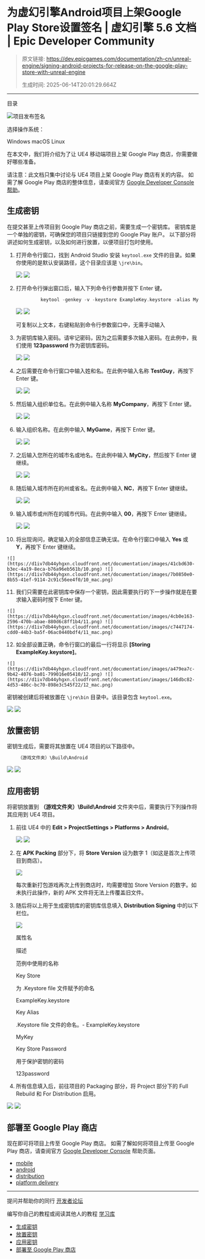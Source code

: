 # 为虚幻引擎Android项目上架Google Play Store设置签名 | 虚幻引擎 5.6 文档 | Epic Developer Community

> 原文链接: https://dev.epicgames.com/documentation/zh-cn/unreal-engine/signing-android-projects-for-release-on-the-google-play-store-with-unreal-engine
> 
> 生成时间: 2025-06-14T20:01:29.664Z

---

目录

![项目发布签名](https://dev.epicgames.com/community/api/documentation/image/d842d746-4595-44ef-8b10-a461fc764c2d?resizing_type=fill&width=1920&height=335)

选择操作系统：

Windows macOS Linux

在本文中，我们将介绍为了让 UE4 移动端项目上架 Google Play 商店，你需要做好哪些准备。

请注意：此文档只集中讨论与 UE4 项目上架 Google Play 商店有关的内容。 如需了解 Google Play 商店的整体信息，请查阅官方 [Google Developer Console 帮助](https://support.google.com/googleplay/android-developer#topic=3450986)。

## 生成密钥

在提交甚至上传项目到 Google Play 商店之前，需要生成一个密钥库。 密钥库是一个单独的密钥，可确保您的项目只链接到您的 Google Play 账户。 以下部分将讲述如何生成密钥，以及如何进行放置，以便项目打包时使用。

1.  打开命令行窗口，找到 Android Studio 安装 `keytool.exe` 文件的目录。如果你使用的是默认安装路径，这个目录应该是 `\jre\bin`。
    
    ![](https://d1iv7db44yhgxn.cloudfront.net/documentation/images/631b5c32-3e10-4198-8878-455116eefa47/01.png) ![](https://d1iv7db44yhgxn.cloudfront.net/documentation/images/3dc7cafd-b552-4f60-9931-a7d7cf0ffe81/01_mac.png)
2.  打开命令行弹出窗口后，输入下列命令行参数并按下 Enter 键。
    
    ```cpp
             keytool -genkey -v -keystore ExampleKey.keystore -alias MyKey -keyalg RSA -keysize 2048 -validity 10000
    ```
    
    ![](https://d1iv7db44yhgxn.cloudfront.net/documentation/images/f39b9498-f621-4d23-9e0f-f510f2700146/02.png) ![](https://d1iv7db44yhgxn.cloudfront.net/documentation/images/e1ed1bf4-e9d8-4fb7-905a-69d3c18267ba/02_mac.png)
    
    可复制以上文本，右键粘贴到命令行参数窗口中，无需手动输入
    
3.  为密钥库输入密码。请牢记密码，因为之后需要多次输入密码。在此例中，我们使用 **123password** 作为密钥库密码。
    
    ![](https://d1iv7db44yhgxn.cloudfront.net/documentation/images/ddcf55d4-f460-41ed-b8be-c7f05b96d6e4/03.png) ![](https://d1iv7db44yhgxn.cloudfront.net/documentation/images/b710b014-208e-4bad-9264-bd23355db433/03_mac.png)
4.  之后需要在命令行窗口中输入姓和名。在此例中输入名称 **TestGuy**，再按下 Enter 键。
    
    ![](https://d1iv7db44yhgxn.cloudfront.net/documentation/images/6efaa9f3-5253-44db-a508-2359d3e88373/04.png) ![](https://d1iv7db44yhgxn.cloudfront.net/documentation/images/57ff4a55-dfaa-424c-aecf-0cc4d59e740b/04_mac.png)
5.  然后输入组织单位名。在此例中输入名称 **MyCompany**，再按下 Enter 键。
    
    ![](https://d1iv7db44yhgxn.cloudfront.net/documentation/images/b9ab4290-9f61-4c98-b6cb-afe24c18d468/05.png) ![](https://d1iv7db44yhgxn.cloudfront.net/documentation/images/5f8735ff-0b79-4e89-bb7d-1ab28c506713/05_mac.png)
6.  输入组织名称。在此例中输入 **MyGame**，再按下 Enter 键。
    
    ![](https://d1iv7db44yhgxn.cloudfront.net/documentation/images/57941a63-b04c-49ab-a14a-cce2e6d79de3/06.png) ![](https://d1iv7db44yhgxn.cloudfront.net/documentation/images/94399e5f-80b7-47a9-bb75-8795cb6211f2/06_mac.png)
7.  之后输入您所在的城市名或地名。在此例中输入 **MyCity**，然后按下 Enter 键继续。
    
    ![](https://d1iv7db44yhgxn.cloudfront.net/documentation/images/1767697e-87e9-43cf-b842-df56a44c3bb7/07.png) ![](https://d1iv7db44yhgxn.cloudfront.net/documentation/images/6a31bb2b-d043-4e87-9a12-89181a63cbfc/07_mac.png)
8.  随后输入城市所在的州或省名。在此例中输入 **NC**，再按下 Enter 键继续。
    
    ![](https://d1iv7db44yhgxn.cloudfront.net/documentation/images/750fa4bc-970d-48be-8191-223f2f8334c7/08.png) ![](https://d1iv7db44yhgxn.cloudfront.net/documentation/images/2b22de72-7300-4eb9-8741-35bf38aa8664/08_mac.png)
9.  输入城市或州所在的城市代码。在此例中输入 **00**，再按下 Enter 键继续。
    
    ![](https://d1iv7db44yhgxn.cloudfront.net/documentation/images/0a8faa89-e84b-445f-8c2d-296f8ec0af6c/09.png) ![](https://d1iv7db44yhgxn.cloudfront.net/documentation/images/28a31928-f937-4cec-9c2f-c2a979df6fc8/09_mac.png)
10.  将出现询问，确定输入的全部信息正确无误。在命令行窗口中输入 **Yes** 或 **Y**，再按下 Enter 键继续。
    
    ![](https://d1iv7db44yhgxn.cloudfront.net/documentation/images/41cbd630-b3ec-4a19-8eca-b76a96eb561b/10.png) ![](https://d1iv7db44yhgxn.cloudfront.net/documentation/images/7b0850e0-8b55-41ef-9114-2c91c56ee4f0/10_mac.png)
11.  我们只需要在此密钥库中保存一个密钥，因此需要执行的下一步操作就是在要求输入密码时按下 Enter 键。
    
    ![](https://d1iv7db44yhgxn.cloudfront.net/documentation/images/4cb0e163-2596-470b-abae-880d6c8ff1b4/11.png) ![](https://d1iv7db44yhgxn.cloudfront.net/documentation/images/c7447174-cdd0-44b3-ba5f-06ac0440bdf4/11_mac.png)
12.  如全部设置正确，命令行窗口的最后一行将显示 **\[Storing ExampleKey.keystore\]**。
    
    ![](https://d1iv7db44yhgxn.cloudfront.net/documentation/images/a479ea7c-9b42-4076-ba01-799016e05410/12.png) ![](https://d1iv7db44yhgxn.cloudfront.net/documentation/images/146dbc82-4d53-486c-bc70-898e3c545f22/12_mac.png)

密钥被创建后将被放置在 `\jre\bin` 目录中。该目录包含 `keytool.exe`。

![](https://d1iv7db44yhgxn.cloudfront.net/documentation/images/1689a7cd-31fc-4ae9-873d-6405aedf5825/keystore_location.png) ![](https://d1iv7db44yhgxn.cloudfront.net/documentation/images/83f5e7a2-9175-4e06-8daa-48a6db244b34/keystore_location_mac.png)

## 放置密钥

密钥生成后，需要将其放置在 UE4 项目的以下路径中。

```cpp
	（游戏文件夹）\Build\Android
```

![](https://d1iv7db44yhgxn.cloudfront.net/documentation/images/4b539a5f-63e8-4ebc-9507-64ba6ddfdc3a/keystore_build_location.png) ![](https://d1iv7db44yhgxn.cloudfront.net/documentation/images/c866a20c-26be-456d-bffb-4ac4a6ca2172/keystore_build_location_mac.png)

## 应用密钥

将密钥放置到 **（游戏文件夹）\\Build\\Android** 文件夹中后，需要执行下列操作将其应用到 UE4 项目。

1.  前往 UE4 中的 **Edit > ProjectSettings > Platforms > Android**。
    
    ![](https://d1iv7db44yhgxn.cloudfront.net/documentation/images/f36e0657-4403-499f-9218-1d65d9f955b4/android_signing_section.png) ![](https://d1iv7db44yhgxn.cloudfront.net/documentation/images/324c5cf9-d1a5-4cd2-b352-2cd9ac6ae58f/android_signing_section_mac.png)
2.  在 **APK Packing** 部分下，将 **Store Version** 设为数字 1（如这是首次上传项目到商店）。
    
    ![](https://d1iv7db44yhgxn.cloudfront.net/documentation/images/cbcfdf0f-bf1c-43f8-a560-72e771214d34/apkpackaging_store_number.png)
    
    每次重新打包游戏再次上传到商店时，均需要增加 Store Version 的数字。如未执行此操作，新的 APK 文件将无法上传覆盖旧文件。
    
3.  随后将以上用于生成密钥库的密钥库信息填入 **Distribution Signing** 中的以下栏位。
    
    ![](https://d1iv7db44yhgxn.cloudfront.net/documentation/images/78c605a6-bfab-4755-a9ef-0f06230eff2b/ue4_keystore_input.png)
    
    属性名
    
    描述
    
    范例中使用的名称
    
    Key Store
    
    为 .Keystore file 文件赋予的命名
    
    ExampleKey.keystore
    
    Key Alias
    
    .Keystore file 文件的命名。- ExampleKey.keystore
    
    MyKey
    
    Key Store Password
    
    用于保护密钥的密码
    
    123password
    
4.  所有信息填入后，前往项目的 Packaging 部分，将 Project 部分下的 Full Rebuild 和 For Distribution 启用。
    

![](https://d1iv7db44yhgxn.cloudfront.net/documentation/images/17f50574-ef59-46f6-88c1-f74a9c2a1055/ue4_shipping_settings.png) ![](https://d1iv7db44yhgxn.cloudfront.net/documentation/images/37ece400-598b-4bae-a65e-fa6edac68443/ue4_shipping_settings_mac.png)

## 部署至 Google Play 商店

现在即可将项目上传至 Google Play 商店。 如需了解如何将项目上传至 Google Play 商店，请查阅官方 [Google Developer Console](https://support.google.com/googleplay/android-developer#topic=3450986) 帮助页面。

-   [mobile](https://dev.epicgames.com/community/search?query=mobile)
-   [android](https://dev.epicgames.com/community/search?query=android)
-   [distribution](https://dev.epicgames.com/community/search?query=distribution)
-   [platform delivery](https://dev.epicgames.com/community/search?query=platform%20delivery)

* * *

提问并帮助你的同行 [开发者论坛](https://forums.unrealengine.com/categories?tag=unreal-engine)

编写你自己的教程或阅读其他人的教程 [学习库](https://dev.epicgames.com/community/unreal-engine/learning)

-   [生成密钥](/documentation/zh-cn/unreal-engine/signing-android-projects-for-release-on-the-google-play-store-with-unreal-engine#%E7%94%9F%E6%88%90%E5%AF%86%E9%92%A5)
-   [放置密钥](/documentation/zh-cn/unreal-engine/signing-android-projects-for-release-on-the-google-play-store-with-unreal-engine#%E6%94%BE%E7%BD%AE%E5%AF%86%E9%92%A5)
-   [应用密钥](/documentation/zh-cn/unreal-engine/signing-android-projects-for-release-on-the-google-play-store-with-unreal-engine#%E5%BA%94%E7%94%A8%E5%AF%86%E9%92%A5)
-   [部署至 Google Play 商店](/documentation/zh-cn/unreal-engine/signing-android-projects-for-release-on-the-google-play-store-with-unreal-engine#%E9%83%A8%E7%BD%B2%E8%87%B3googleplay%E5%95%86%E5%BA%97)